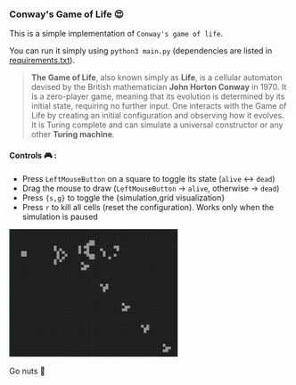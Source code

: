### Conway's Game of Life :heart_eyes:
This is a simple implementation of `Conway's game of life`.

You can run it simply using `python3 main.py` (dependencies are listed in [requirements.txt](https://github.com/strakam/Conway-s-Game-of-Life/blob/master/requirements.txt)).
> **The Game of Life**, also known simply as **Life**, is a cellular automaton devised by the British mathematician **John Horton Conway** in 1970. It is a zero-player game, meaning that its evolution is determined by its initial state, requiring no further input. One interacts with the Game of Life by creating an initial configuration and observing how it evolves. It is Turing complete and can simulate a universal constructor or any other **Turing machine**.

#### **Controls :video_game: :**
- Press `LeftMouseButton` on a square to toggle its state (`alive` <-> `dead`)
- Drag the mouse to draw (`LeftMouseButton` -> `alive`, otherwise -> `dead`)
- Press `{s,g}` to toggle the {simulation,grid visualization}
- Press `r` to kill all cells (reset the configuration). Works only when the simulation is paused

<div style="width: 60%; height: 60%; justify-content: center; align-items: center;">

![Simple glider generator](sample_of_life.jpg)

</div>

Go nuts :chestnut:
